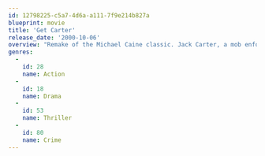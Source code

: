 ```yaml
---
id: 12798225-c5a7-4d6a-a111-7f9e214b827a
blueprint: movie
title: 'Get Carter'
release_date: '2000-10-06'
overview: "Remake of the Michael Caine classic. Jack Carter, a mob enforcer living in Las Vegas, travels back to his hometown of Seattle for his brother's funeral. During this visit, Carter realizes that the death of his brother was not accidental, but a murder. With this knowledge, Carter sets out to kill all those responsible."
genres:
  -
    id: 28
    name: Action
  -
    id: 18
    name: Drama
  -
    id: 53
    name: Thriller
  -
    id: 80
    name: Crime
---
```

